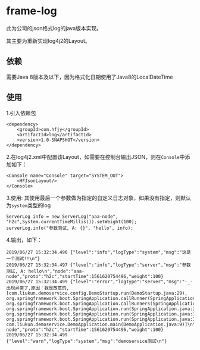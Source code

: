 # frame-log
此为公司的json格式log的java版本实现。


其主要为重新实现log4j2的Layout。

## 依赖
需要Java 8版本及以下，因为格式化日期使用了Java8的LocalDateTime


## 使用
1.引入依赖包

```
<dependency>
    <groupId>com.hfjy</groupId>
    <artifactId>log</artifactId>
    <version>1.0-SNAPSHOT</version>
</dependency>
```


2.在log4j2.xml中配置该Layout，如需要在控制台输出JSON，则在`Console`中添加如下：

```
<Console name="Console" target="SYSTEM_OUT">
    <HFJsonLayout/>
</Console>
```

3.使用: 其使用最后一个参数做为指定的自定义日志对象，如果没有指定，则默认为`system`类型的log


```
ServerLog info = new ServerLog("aaa-node", "h2c",System.currentTimeMillis()).setWeight(100);
serverLog.info("参数测试, A: {}", "hello", info);
```

4.输出，如下：

```
2019/06/27 15:32:34.496 {"level":"info","logType":"system","msg":"这是一个测试!!\n"}
2019/06/27 15:32:34.497 {"level":"info","logType":"server","msg":"参数测试, A: hello\n","node":"aaa-node","proto":"h2c","startTime":1561620754496,"weight":100}
2019/06/27 15:32:34.499 {"level":"error","logType":"server","msg":"-_-出现异常了,原因：我是故意的, [com.liukun.demoservice.config.DemoStartup.run(DemoStartup.java:29), org.springframework.boot.SpringApplication.callRunner(SpringApplication.java:804), org.springframework.boot.SpringApplication.callRunners(SpringApplication.java:794), org.springframework.boot.SpringApplication.run(SpringApplication.java:324), org.springframework.boot.SpringApplication.run(SpringApplication.java:1260), org.springframework.boot.SpringApplication.run(SpringApplication.java:1248), com.liukun.demoservice.DemoApplication.main(DemoApplication.java:9)]\n","node":"aaa-node","proto":"h2c","startTime":1561620754496,"weight":100}
2019/06/27 15:32:34.499 {"level":"warn","logType":"system","msg":"demoservice测试\n"}
```